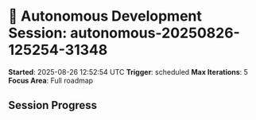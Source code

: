 # 🤖 Autonomous Development Session: autonomous-20250826-125254-31348

**Started**: 2025-08-26 12:52:54 UTC
**Trigger**: scheduled
**Max Iterations**: 5
**Focus Area**: Full roadmap

## Session Progress

